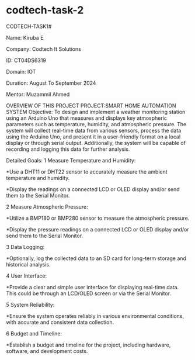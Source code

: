 # codtech-task-2

CODTECH-TASK1#


Name: Kiruba E

Company: Codtech It Solutions

ID: CT04DS6319

Domain: IOT

Duration: August To September 2024

Mentor: Muzammil Ahmed

OVERVIEW OF THIS PROJECT
PROJECT:SMART HOME AUTOMATION SYSTEM
Objective:
To design and implement a weather monitoring station using an Arduino Uno that measures and displays key atmospheric parameters such as temperature, humidity, and atmospheric pressure. The system will collect real-time data from various sensors, process the data using the Arduino Uno, and present it in a user-friendly format on a local display or through serial output. Additionally, the system will be capable of recording and logging this data for further analysis.

Detailed Goals:
1 Measure Temperature and Humidity:

*Use a DHT11 or DHT22 sensor to accurately measure the ambient temperature and humidity.

*Display the readings on a connected LCD or OLED display and/or send them to the Serial Monitor.

2 Measure Atmospheric Pressure:

*Utilize a BMP180 or BMP280 sensor to measure the atmospheric pressure.

*Display the pressure readings on a connected LCD or OLED display and/or send them to the Serial Monitor.

3 Data Logging:

*Optionally, log the collected data to an SD card for long-term storage and historical analysis.

4 User Interface:

*Provide a clear and simple user interface for displaying real-time data. This could be through an LCD/OLED screen or via the Serial Monitor.

5 System Reliability:

*Ensure the system operates reliably in various environmental conditions, with accurate and consistent data collection.

6 Budget and Timeline:

*Establish a budget and timeline for the project, including hardware, software, and development costs.
